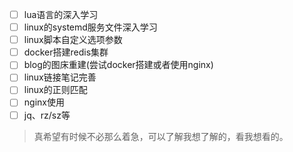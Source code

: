 - [ ] lua语言的深入学习
- [ ] linux的systemd服务文件深入学习
- [ ] linux脚本自定义选项参数
- [ ] docker搭建redis集群
- [ ] blog的图床重建(尝试docker搭建或者使用nginx)
- [ ] linux链接笔记完善
- [ ] linux的正则匹配
- [ ] nginx使用
- [ ] jq、rz/sz等

> 真希望有时候不必那么着急，可以了解我想了解的，看我想看的。

